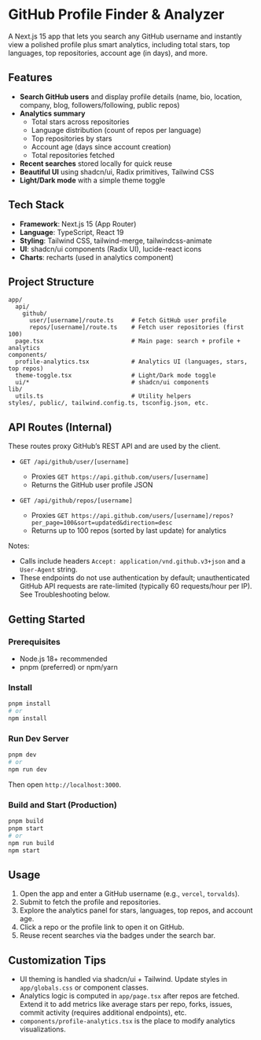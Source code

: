 # GitHub Profile Finder & Analyzer

A Next.js 15 app that lets you search any GitHub username and instantly view a polished profile plus smart analytics, including total stars, top languages, top repositories, account age (in days), and more.

## Features
- **Search GitHub users** and display profile details (name, bio, location, company, blog, followers/following, public repos)
- **Analytics summary**
  - Total stars across repositories
  - Language distribution (count of repos per language)
  - Top repositories by stars
  - Account age (days since account creation)
  - Total repositories fetched
- **Recent searches** stored locally for quick reuse
- **Beautiful UI** using shadcn/ui, Radix primitives, Tailwind CSS
- **Light/Dark mode** with a simple theme toggle

## Tech Stack
- **Framework**: Next.js 15 (App Router)
- **Language**: TypeScript, React 19
- **Styling**: Tailwind CSS, tailwind-merge, tailwindcss-animate
- **UI**: shadcn/ui components (Radix UI), lucide-react icons
- **Charts**: recharts (used in analytics component)

## Project Structure
```
app/
  api/
    github/
      user/[username]/route.ts     # Fetch GitHub user profile
      repos/[username]/route.ts    # Fetch user repositories (first 100)
  page.tsx                         # Main page: search + profile + analytics
components/
  profile-analytics.tsx            # Analytics UI (languages, stars, top repos)
  theme-toggle.tsx                 # Light/Dark mode toggle
  ui/*                             # shadcn/ui components
lib/
  utils.ts                         # Utility helpers
styles/, public/, tailwind.config.ts, tsconfig.json, etc.
```

## API Routes (Internal)
These routes proxy GitHub’s REST API and are used by the client.

- `GET /api/github/user/[username]`
  - Proxies `GET https://api.github.com/users/[username]`
  - Returns the GitHub user profile JSON

- `GET /api/github/repos/[username]`
  - Proxies `GET https://api.github.com/users/[username]/repos?per_page=100&sort=updated&direction=desc`
  - Returns up to 100 repos (sorted by last update) for analytics

Notes:
- Calls include headers `Accept: application/vnd.github.v3+json` and a `User-Agent` string.
- These endpoints do not use authentication by default; unauthenticated GitHub API requests are rate-limited (typically 60 requests/hour per IP). See Troubleshooting below.

## Getting Started

### Prerequisites
- Node.js 18+ recommended
- pnpm (preferred) or npm/yarn

### Install
```bash
pnpm install
# or
npm install
```

### Run Dev Server
```bash
pnpm dev
# or
npm run dev
```
Then open `http://localhost:3000`.

### Build and Start (Production)
```bash
pnpm build
pnpm start
# or
npm run build
npm start
```

## Usage
1. Open the app and enter a GitHub username (e.g., `vercel`, `torvalds`).
2. Submit to fetch the profile and repositories.
3. Explore the analytics panel for stars, languages, top repos, and account age.
4. Click a repo or the profile link to open it on GitHub.
5. Reuse recent searches via the badges under the search bar.

## Customization Tips
- UI theming is handled via shadcn/ui + Tailwind. Update styles in `app/globals.css` or component classes.
- Analytics logic is computed in `app/page.tsx` after repos are fetched. Extend it to add metrics like average stars per repo, forks, issues, commit activity (requires additional endpoints), etc.
- `components/profile-analytics.tsx` is the place to modify analytics visualizations.




